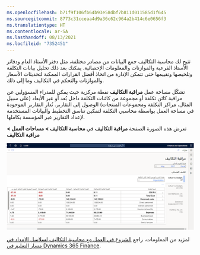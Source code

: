 ```yaml
---
ms.openlocfilehash: b71f9f106fb64b93e58dbf7b811d011585d1f645
ms.sourcegitcommit: 8773c31cceaa4d9a36c62c964a2b414c6e0656f3
ms.translationtype: HT
ms.contentlocale: ar-SA
ms.lasthandoff: 08/13/2021
ms.locfileid: "7352451"
---
```

تتيح لك محاسبة التكاليف جمع البيانات من مصادر مختلفة، مثل دفتر الأستاذ العام ودفاتر الأستاذ الفرعية والموازنات والمعلومات الإحصائية. يمكنك بعد ذلك تحليل بيانات التكلفة وتلخيصها وتقييمها حتى تتمكن الإدارة من اتخاذ أفضل القرارات الممكنة لتحديثات الأسعار والموازنات والتحكم في التكاليف وما إلى ذلك.

تشكّل مساحة عمل **مراقبة التكاليف** نقطة مركزية حيث يمكن للمدراء المسؤولين عن مراقبة كائن تكلفة أو مجموعة من كائنات التكلفة داخل بُعد أو عبر الأبعاد (على سبيل المثال، مراكز التكلفة ومجموعات المنتجات) الوصول إلى التقارير. تُدار التقارير الموجودة في مساحة العمل بواسطة محاسبي التكلفة لتمكين تناسق التخطيط والبيانات المستخدمة لإعداد التقارير عبر المؤسسة بكاملها.

تعرض هذه الصورة الصفحة **مراقبة التكاليف** في **محاسبة التكاليف > مساحات العمل > مراقبة التكاليف**
 
![لقطة شاشة تُظهر صفحة مراقبة التكاليف.](../media/cost-control.png)

لمزيد من المعلومات، راجع [الشروع في العمل مع محاسبة التكاليف لسلاسل الإمداد في مسار التعليم في Dynamics 365 Finance](/learn/paths/get-started-cost-accounting-supply-chains-dyn365-finance/?azure-portal=true). 

